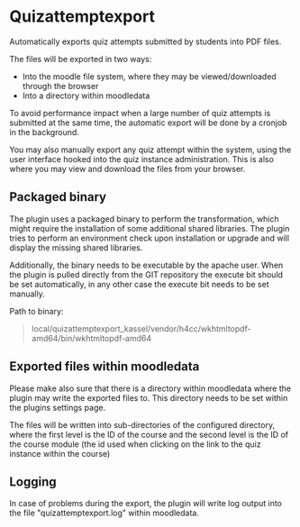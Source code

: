 # Quizattemptexport

Automatically exports quiz attempts submitted by students into PDF files.

The files will be exported in two ways:
* Into the moodle file system, where they may be viewed/downloaded through the browser
* Into a directory within moodledata

To avoid performance impact when a large number of quiz attempts is submitted at the same time, the automatic export will be done by a cronjob in the background.

You may also manually export any quiz attempt within the system, using the user interface hooked into the quiz instance administration. This is also where you may view and download the files from your browser.

## Packaged binary
The plugin uses a packaged binary to perform the transformation, which might require the installation of some additional shared libraries.
The plugin tries to perform an environment check upon installation or upgrade and will display the missing shared libraries.

Additionally, the binary needs to be executable by the apache user. When the plugin is pulled directly from the GIT repository
the execute bit should be set automatically, in any other case the execute bit needs to be set manually.

Path to binary:
> local/quizattemptexport_kassel/vendor/h4cc/wkhtmltopdf-amd64/bin/wkhtmltopdf-amd64

## Exported files within moodledata
Please make also sure that there is a directory within moodledata where the plugin may write the exported files to. 
This directory needs to be set within the plugins settings page.

The files will be written into sub-directories of the configured directory, where the first level is the ID of the course and
the second level is the ID of the course module (the id used when clicking on the link to the quiz instance within the course)

## Logging
In case of problems during the export, the plugin will write log output into the file "quizattemptexport.log" within moodledata.